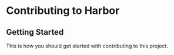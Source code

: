 # Contributing to Harbor

## Getting Started

This is how you should get started with contributing to this project.
